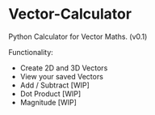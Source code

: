 # Vector-Calculator
Python Calculator for Vector Maths. (v0.1)

Functionality:
- Create 2D and 3D Vectors
- View your saved Vectors
- Add / Subtract [WIP]
- Dot Product [WIP]
- Magnitude [WIP]
